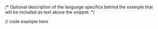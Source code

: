 /*
Optional description of the language specifics behind the example that will be included as text above the snippet. 
*/

// code example here
